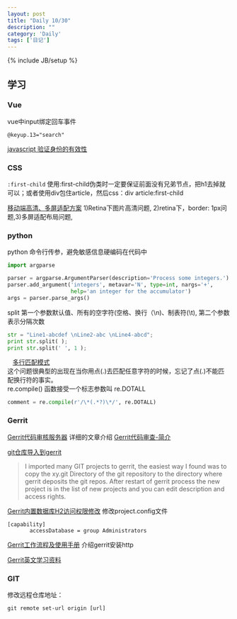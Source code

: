 ```yaml
---
layout: post
title: "Daily 10/30"
description: ""
category: 'Daily'
tags: ['日记']
---
```

{% include JB/setup %}


## 学习 


### Vue
vue中input绑定回车事件  
```
@keyup.13="search"
```

[javascript 验证身份的有效性](http://www.cnblogs.com/lzrabbit/archive/2011/10/23/2221643.html)   

### CSS
`:first-child` 使用:first-child伪类时一定要保证前面没有兄弟节点，把h1去掉就可以；或者使用div包住article，然后css：div article:first-child   

[移动端高清、多屏适配方案](http://www.cnblogs.com/lovesueee/p/4618454.html) 1)Retina下图片高清问题, 2)retina下，border: 1px问题,3)多屏适配布局问题,

### python 
python 命令行传参，避免敏感信息硬编码在代码中
```python
import argparse

parser = argparse.ArgumentParser(description='Process some integers.')
parser.add_argument('integers', metavar='N', type=int, nargs='+',
                    help='an integer for the accumulator')
args = parser.parse_args()
```

split 第一个参数默认值、所有的空字符(空格、换行（\n)、制表符(\t), 第二个参数表示分隔次数
```python
str = "Line1-abcdef \nLine2-abc \nLine4-abcd";
print str.split( );
print str.split(' ', 1 );
```

  
[多行匹配模式](http://python3-cookbook.readthedocs.io/zh_CN/latest/c02/p08_regexp_for_multiline_partterns.html)   
这个问题很典型的出现在当你用点(.)去匹配任意字符的时候，忘记了点(.)不能匹配换行符的事实。  
re.compile() 函数接受一个标志参数叫 re.DOTALL 

```python
comment = re.compile(r'/\*(.*?)\*/', re.DOTALL)
```


### Gerrit
[Gerrit代码审核服务器](http://gotgit.readthedocs.io/en/latest/05-git-server/055-gerrit.html) 详细的文章介绍
[Gerrit代码审查-简介](http://whjgithub.github.io/2015/07/22/2015-07-22-225035/) 


[git仓库导入到gerrit](https://stackoverflow.com/questions/14789666/import-repository-from-git-to-gerrit)  
>I imported many GIT projects to gerrit, the easiest way I found was to copy the xy.git Directory of the git repository to the directory where gerrit deposits the git repos. After restart of gerrit process the new project is in the list of new projects and you can edit description and access rights.


[Gerrit内置数据库H2访问权限修改](https://stackoverflow.com/questions/30503447/gerrit-admin-does-not-have-access-database-capability)
修改project.config文件  


```
[capability]
       accessDatabase = group Administrators
```       

[Gerrit工作流程及使用手册](http://lipeng1667.github.io/2017/01/18/gerrit-guide/) 介绍gerrit安装http   

[Gerrit英文学习资料](http://www.vogella.com/tutorials/Gerrit/article.html#gerritsetup_repository)   

### GIT

修改远程仓库地址：
```
git remote set-url origin [url]

```




